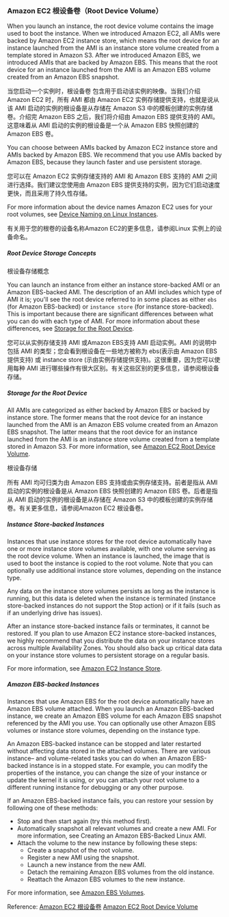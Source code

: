 ### Amazon EC2 根设备卷（Root Device Volume）

When you launch an instance, the root device volume contains the image used to boot the instance. When we introduced Amazon EC2, all AMIs were backed by Amazon EC2 instance store, which means the root device for an instance launched from the AMI is an instance store volume created from a template stored in Amazon S3. After we introduced Amazon EBS, we introduced AMIs that are backed by Amazon EBS. This means that the root device for an instance launched from the AMI is an Amazon EBS volume created from an Amazon EBS snapshot.

当您启动一个实例时，根设备卷 包含用于启动该实例的映像。当我们介绍 Amazon EC2 时，所有 AMI 都由 Amazon EC2 实例存储提供支持，也就是说从该 AMI 启动的实例的根设备是从存储在 Amazon S3 中的模板创建的实例存储卷。介绍完 Amazon EBS 之后，我们将介绍由 Amazon EBS 提供支持的 AMI。这意味着从 AMI 启动的实例的根设备是一个从 Amazon EBS 快照创建的 Amazon EBS 卷。

You can choose between AMIs backed by Amazon EC2 instance store and AMIs backed by Amazon EBS. We recommend that you use AMIs backed by Amazon EBS, because they launch faster and use persistent storage.

您可以在 Amazon EC2 实例存储支持的 AMI 和 Amazon EBS 支持的 AMI 之间进行选择。我们建议您使用由 Amazon EBS 提供支持的实例，因为它们启动速度更快，而且采用了持久性存储。

For more information about the device names Amazon EC2 uses for your root volumes, see [Device Naming on Linux Instances](http://docs.aws.amazon.com/en_us/AWSEC2/latest/UserGuide/device_naming.html).

有关用于您的根卷的设备名称Amazon EC2的更多信息，请参阅Linux 实例上的设备命名。

##### Root Device Storage Concepts

根设备存储概念

You can launch an instance from either an instance store-backed AMI or an Amazon EBS-backed AMI. The description of an AMI includes which type of AMI it is; you'll see the root device referred to in some places as either `ebs` (for Amazon EBS-backed) or `instance store` (for instance store-backed). This is important because there are significant differences between what you can do with each type of AMI. For more information about these differences, see [Storage for the Root Device](http://docs.aws.amazon.com/en_us/AWSEC2/latest/UserGuide/ComponentsAMIs.html#storage-for-the-root-device).

您可以从实例存储支持 AMI 或Amazon EBS支持 AMI 启动实例。AMI 的说明中包括 AMI 的类型；您会看到根设备在一些地方被称为 ebs(表示由 Amazon EBS 提供支持) 或 instance store (示由实例存储提供支持)。这很重要，因为您可以使用每种 AMI 进行哪些操作有很大区别。有关这些区别的更多信息，请参阅根设备存储。

##### Storage for the Root Device

All AMIs are categorized as either backed by Amazon EBS or backed by instance store. The former means that the root device for an instance launched from the AMI is an Amazon EBS volume created from an Amazon EBS snapshot. The latter means that the root device for an instance launched from the AMI is an instance store volume created from a template stored in Amazon S3. For more information, see [Amazon EC2 Root Device Volume](http://docs.aws.amazon.com/en_us/AWSEC2/latest/UserGuide/RootDeviceStorage.html).

根设备存储

所有 AMI 均可归类为由 Amazon EBS 支持或由实例存储支持。前者是指从 AMI 启动的实例的根设备是从 Amazon EBS 快照创建的 Amazon EBS 卷。后者是指从 AMI 启动的实例的根设备是从存储在 Amazon S3 中的模板创建的实例存储卷。有关更多信息，请参阅Amazon EC2 根设备卷。

##### Instance Store-backed Instances

Instances that use instance stores for the root device automatically have one or more instance store volumes available, with one volume serving as the root device volume. When an instance is launched, the image that is used to boot the instance is copied to the root volume. Note that you can optionally use additional instance store volumes, depending on the instance type.

Any data on the instance store volumes persists as long as the instance is running, but this data is deleted when the instance is terminated (instance store-backed instances do not support the Stop action) or if it fails (such as if an underlying drive has issues).

After an instance store-backed instance fails or terminates, it cannot be restored. If you plan to use Amazon EC2 instance store-backed instances, we highly recommend that you distribute the data on your instance stores across multiple Availability Zones. You should also back up critical data data on your instance store volumes to persistent storage on a regular basis.

For more information, see [Amazon EC2 Instance Store](http://docs.aws.amazon.com/en_us/AWSEC2/latest/UserGuide/InstanceStorage.html).

##### Amazon EBS-backed Instances

Instances that use Amazon EBS for the root device automatically have an Amazon EBS volume attached. When you launch an Amazon EBS-backed instance, we create an Amazon EBS volume for each Amazon EBS snapshot referenced by the AMI you use. You can optionally use other Amazon EBS volumes or instance store volumes, depending on the instance type.

An Amazon EBS-backed instance can be stopped and later restarted without affecting data stored in the attached volumes. There are various instance– and volume-related tasks you can do when an Amazon EBS-backed instance is in a stopped state. For example, you can modify the properties of the instance, you can change the size of your instance or update the kernel it is using, or you can attach your root volume to a different running instance for debugging or any other purpose.

If an Amazon EBS-backed instance fails, you can restore your session by following one of these methods:

- Stop and then start again (try this method first).
- Automatically snapshot all relevant volumes and create a new AMI. For more information, see Creating an Amazon EBS-Backed Linux AMI.
- Attach the volume to the new instance by following these steps:
    + Create a snapshot of the root volume.
    + Register a new AMI using the snapshot.
    + Launch a new instance from the new AMI.
    + Detach the remaining Amazon EBS volumes from the old instance.
    + Reattach the Amazon EBS volumes to the new instance.

For more information, see [Amazon EBS Volumes](http://docs.aws.amazon.com/en_us/AWSEC2/latest/UserGuide/EBSVolumes.html).

Reference:
[Amazon EC2 根设备卷](http://docs.aws.amazon.com/zh_cn/AWSEC2/latest/UserGuide/RootDeviceStorage.html)
[Amazon EC2 Root Device Volume](http://docs.aws.amazon.com/en_us/AWSEC2/latest/UserGuide/RootDeviceStorage.html)